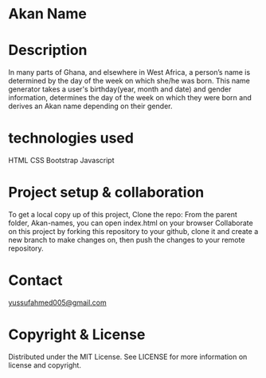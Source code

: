 # Akan Name 

# Description
In many parts of Ghana, and elsewhere in West Africa, a person’s name is determined by the day of the week on which she/he was born.
This name generator takes a user's birthday(year, month and date) and gender information, determines the day of the week on which they were born and derives an Akan name depending on their gender.
# technologies used
HTML
CSS
Bootstrap
Javascript
# Project setup & collaboration
To get a local copy up of this project, Clone the repo:
From the parent folder, Akan-names, you can open index.html on your browser
Collaborate on this project by forking this repository to your github, clone it and create a new branch to make changes on, then push the changes to your remote repository.
# Contact
yussufahmed005@gmail.com
# Copyright & License
Distributed under the MIT License. See LICENSE for more information on license and copyright.

